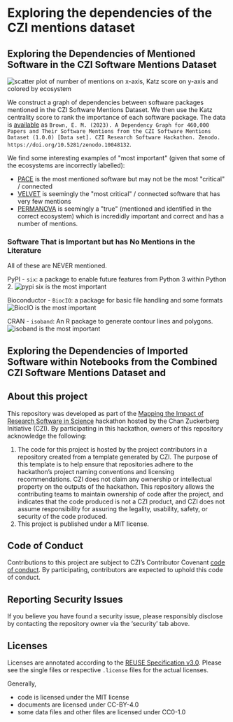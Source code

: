 <!--
SPDX-FileCopyrightText: 2023 Brown, E. M., Nesbitt, A., Hébert-Dufresne, L., Veytsman, B., Pimentel, J. F., Druskat, S., Mietchen, D.

SPDX-License-Identifier: CC-BY-4.0
-->

# Exploring the dependencies of the CZI mentions dataset

## Exploring the Dependencies of Mentioned Software in the CZI Software Mentions Dataset

![scatter plot of number of mentions on x-axis, Katz score on y-axis and colored by ecosystem](./notebooks/katz-mentions-ecosystem.png)

We construct a graph of dependencies between software packages mentioned in the CZI Software Mentions Dataset. We then use the Katz centrality score to rank the importance of each software package. The data is [available](https://doi.org/10.5281/zenodo.10048132) as `Brown, E. M. (2023). A Dependency Graph for 460,000 Papers and Their Software Mentions from the CZI Software Mentions Dataset (1.0.0) [Data set]. CZI Research Software Hackathon. Zenodo. https://doi.org/10.5281/zenodo.10048132`.

We find some interesting examples of "most important" (given that some of the ecosystems are incorrectly labelled):
* [PACE](https://forensiccoe.org/pace/) is the most mentioned software but may not be the most "critical" / connected
* [VELVET](https://bioinformaticshome.com/tools/wga/descriptions/Velvet.html#gsc.tab=0) is seemingly the "most critical" / connected software that has very few mentions
* [PERMANOVA](https://rdocumentation.org/packages/PERMANOVA/versions/0.2.0/topics/PERMANOVA) is seemingly a "true" (mentioned and identified in the correct ecosystem) which is incredidly important and correct and has a number of mentions.

### Software That is Important but has No Mentions in the Literature

All of these are NEVER mentioned.

PyPI - `six`: a package to enable future features from Python 3 within Python 2.
![pypi six is the most important](images/1.jpg)

Bioconductor - `BiocIO`: a package for basic file handling and some formats
![BiocIO is the most important](images/2.jpg)

CRAN - `isoband`: An R package to generate contour lines and polygons.
![isoband is the most important](images/3.jpg)


## Exploring the Dependencies of Imported Software within Notebooks from the Combined CZI Software Mentions Dataset and 

## About this project

This repository was developed as part of the [Mapping the Impact of Research Software in Science](https://github.com/chanzuckerberg/software-impact-hackathon-2023) hackathon hosted by the Chan Zuckerberg Initiative (CZI). By participating in this hackathon, owners of this repository acknowledge the following:
1. The code for this project is hosted by the project contributors in a repository created from a template generated by CZI. The purpose of this template is to help ensure that repositories adhere to the hackathon’s project naming conventions and licensing recommendations.  CZI does not claim any ownership or intellectual property on the outputs of the hackathon. This repository allows the contributing teams to maintain ownership of code after the project, and indicates that the code produced is not a CZI product, and CZI does not assume responsibility for assuring the legality, usability, safety, or security of the code produced.
2. This project is published under a MIT license.

## Code of Conduct

Contributions to this project are subject to CZI’s Contributor Covenant [code of conduct](https://github.com/chanzuckerberg/.github/blob/master/CODE_OF_CONDUCT.md). By participating, contributors are expected to uphold this code of conduct. 

## Reporting Security Issues

If you believe you have found a security issue, please responsibly disclose by contacting the repository owner via the ‘security’ tab above.

## Licenses

Licenses are annotated according to the [REUSE Specification v3.0](https://reuse.software/spec/). 
Please see the single files or respective `.license` files for the actual licenses.

Generally, 

- code is licensed under the MIT license
- documents are licensed under CC-BY-4.0
- some data files and other files are licensed under CC0-1.0
